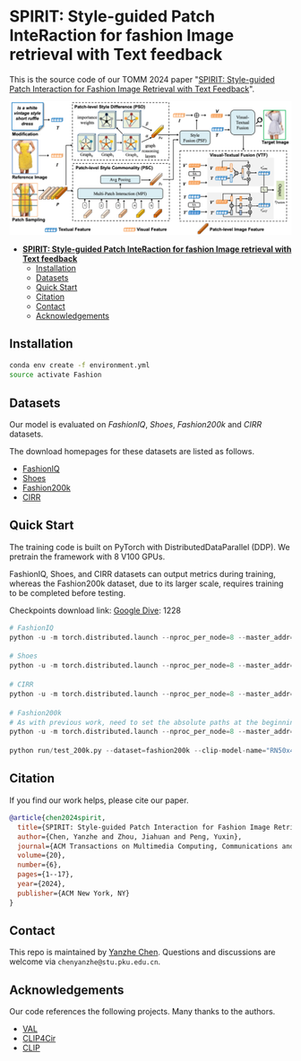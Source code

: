 # **SPIRIT: Style-guided Patch InteRaction for fashion Image retrieval with Text feedback**

This is the source code of our TOMM 2024 paper "[SPIRIT: Style-guided Patch Interaction for Fashion Image Retrieval with Text Feedback](http://39.108.48.32/mipl/download_paper.php?fileId=202402)".

![image](figures/SPIRIT.png)

- [**SPIRIT: Style-guided Patch InteRaction for fashion Image retrieval with Text feedback**](#spirit-style-guided-patch-interaction-for-fashion-image-retrieval-with-text-feedback)
  - [Installation](#installation)
  - [Datasets](#datasets)
  - [Quick Start](#quick-start)
  - [Citation](#citation)
  - [Contact](#contact)
  - [Acknowledgements](#acknowledgements)

## Installation

```bash
conda env create -f environment.yml
source activate Fashion
```

## Datasets

Our model is evaluated on *FashionIQ*, *Shoes*, *Fashion200k* and *CIRR* datasets.

The download homepages for these datasets are listed as follows.

- [FashionIQ](https://github.com/XiaoxiaoGuo/fashion-iq)
- [Shoes](https://vision.cs.utexas.edu/whittlesearch/)
- [Fashion200k](https://github.com/xthan/fashion-200k)
- [CIRR](https://github.com/Cuberick-Orion/CIRR)

## Quick Start

The training code is built on PyTorch with DistributedDataParallel (DDP). We pretrain the framework with 8 V100 GPUs.

FashionIQ, Shoes, and CIRR datasets can output metrics during training, whereas the Fashion200k dataset, due to its larger scale, requires training to be completed before testing.

Checkpoints download link: [Google Dive](https://pan.baidu.com/s/1sjoatsrC0Dgs9kiRAafxhg): 1228

```python
# FashionIQ
python -u -m torch.distributed.launch --nproc_per_node=8 --master_addr="127.0.0.1" --master_port=22223 run/train_fiq.py --dataset=fashionIQ --lr=4e-5 --batch-size=1024 --num-epochs=300 --clip-model-name="RN50x4" --save-training 

# Shoes
python -u -m torch.distributed.launch --nproc_per_node=8 --master_addr="127.0.0.1" --master_port=22223 run/train_shoes.py --dataset=Shoes --lr=4e-5 --batch-size=1024 --num-epochs=300 --clip-model-name="RN50x4" --save-training 

# CIRR
python -u -m torch.distributed.launch --nproc_per_node=8 --master_addr="127.0.0.1" --master_port=22223 run/train_cirr.py --dataset=CIRR --lr=4e-5 --batch-size=1024 --num-epochs=300 --clip-model-name="RN50x4" --save-training 

# Fashion200k
# As with previous work, need to set the absolute paths at the beginning of 'dataloader/fashion200k_patch.py'.
python -u -m torch.distributed.launch --nproc_per_node=8 --master_addr="127.0.0.1" --master_port=22223 run/train_200k.py --dataset=Fashion200k --lr=4e-5 --batch-size=1024 --num-epochs=10 --clip-model-name="RN50x4" --save-training

python run/test_200k.py --dataset=fashion200k --clip-model-name="RN50x4" --model-path=""
```

## Citation

If you find our work helps, please cite our paper.

```bibtex
@article{chen2024spirit,
  title={SPIRIT: Style-guided Patch Interaction for Fashion Image Retrieval with Text Feedback},
  author={Chen, Yanzhe and Zhou, Jiahuan and Peng, Yuxin},
  journal={ACM Transactions on Multimedia Computing, Communications and Applications},
  volume={20},
  number={6},
  pages={1--17},
  year={2024},
  publisher={ACM New York, NY}
}
```

## Contact

This repo is maintained by [Yanzhe Chen](https://github.com/ChenAnno). Questions and discussions are welcome via `chenyanzhe@stu.pku.edu.cn`.

## Acknowledgements

Our code references the following projects. Many thanks to the authors.

- [VAL](https://github.com/yanbeic/VAL)
- [CLIP4Cir](https://github.com/ABaldrati/CLIP4Cir)
- [CLIP](https://github.com/openai/CLIP)

